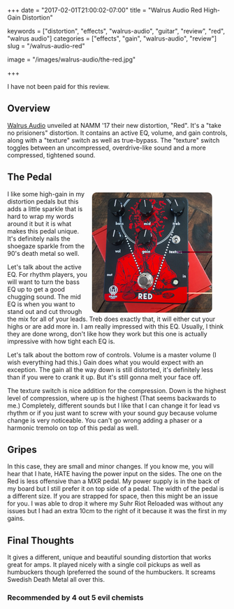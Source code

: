 +++
date = "2017-02-01T21:00:02-07:00"
title = "Walrus Audio Red High-Gain Distortion"

keywords = ["distortion", "effects", "walrus-audio", "guitar", "review", "red", "walrus audio"]
categories = ["effects", "gain", "walrus-audio", "review"]
slug = "/walrus-audio-red"

image = "/images/walrus-audio/the-red.jpg"

+++

I have not been paid for this review.

## Overview

[Walrus Audio](http://bit.ly/2kNaxi2) unveiled at NAMM '17 their new distortion, "Red". It's a "take no prisioners"
distortion. It contains an active EQ, volume, and gain controls, along with a "texture" switch as well as true-bypass.
The "texture" switch toggles between an uncompressed, overdrive-like sound and a more compressed, tightened sound.

## The Pedal

<div style="width:300px; float: right; padding: 5px 10px 0 10px; border-radius: 10px;">
	<img style="border-radius: 10px; width:275px;" src="/images/walrus-audio/the-red-square.jpg" alt="Walrus Audio">
</div>

I like some high-gain in my distortion pedals but this adds a little sparkle that is hard to wrap my words
around it but it is what makes this pedal unique. It's definitely nails the shoegaze sparkle from the 90's death
metal so well.

Let's talk about the active EQ. For rhythm players, you will want to turn the bass EQ up to get a good chugging sound.
The mid EQ is when you want to stand out and cut through the mix for all of your leads. Treb does exactly that,
it will either cut your highs or are add more in. I am really impressed with this EQ. Usually, I think they are
done wrong, don't like how they work but this one is actually impressive with how tight each EQ is.

Let's talk about the bottom row of controls. Volume is a master volume (I wish everything had this.) Gain does what
you would expect with an exception. The gain all the way down is still distorted, it's definitely less than if you were
to crank it up. But it's still gonna melt your face off.

The texture switch is nice addition for the compression. Down is the highest level of compression, where up is the
highest (That seems backwards to me.) Completely, different sounds but I like that I can change it for lead vs rhythm
or if you just want to screw with your sound guy because volume change is very noticeable. You can't go wrong adding a
phaser or a harmonic tremolo on top of this pedal as well.

## Gripes

In this case, they are small and minor changes. If you know me, you will hear that I hate, HATE having the power input
on the sides. The one on the Red is less offensive than a MXR pedal. My power supply is in the back of my board but I
still prefer it on top side of a pedal. The width of the pedal is a different size. If you are strapped for space,
then this might be an issue for you. I was able to drop it where my Suhr Riot Reloaded was without any issues but
I had an extra 10cm to the right of it because it was the first in my gains.

## Final Thoughts

It gives a different, unique and beautiful sounding distortion that works great for amps. It played nicely
with a single coil pickups as well as humbuckers though Ipreferred the sound of the humbuckers. It screams
Swedish Death Metal all over this.

### Recommended by 4 out 5 evil chemists
